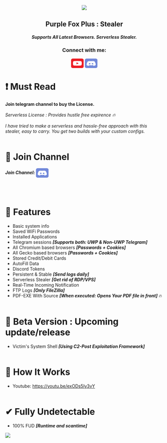 <p align="center">
  <img src="https://user-images.githubusercontent.com/61627070/125651277-f98d066f-ff05-4d8b-bc71-7874e99bcc22.png">
</p>
<b><h2 align="center"> Purple Fox Plus : Stealer</h2></b>
<i><h5 align="center"> Supports All Latest Browsers. Serverless Stealer. </h5></i>


<h3 align="center">Connect with me:</h3>
<p align="center">
<a href="https://www.youtube.com/channel/UCKF4IhTDSy-cmGVPHlhl50A" target="blank"><img align="center" src="https://github.com/edent/SuperTinyIcons/blob/master/images/svg/youtube.svg" alt="https://www.youtube.com/channel/uckf4ihtdsy-cmgvphlhl50a" height="30" width="40" /></a>
<a href="https://discord.gg/MJjwryfX9B" target="blank"><img align="center" src="https://github.com/edent/SuperTinyIcons/blob/master/images/svg/discord.svg" alt="https://discord.com/MJjwryfX9" height="30" width="40" /></a>
</p>


# ❗ Must Read
<b> Join telegram channel to buy the License.</b> <br></br>
<i>Serverless License : Provides hustle free expirence 🔥</i><br></br>
<i> I have tried to make a serverless and hassle-free approach with this stealer, easy to carry. You get two builds with your custom configs.</i>
<br> </br>

# 🔗 Join Channel
<b><i><h4> Join Channel: <a href="https://discord.gg/MJjwryfX9B" target="blank"><img align="center" src="https://github.com/edent/SuperTinyIcons/blob/master/images/svg/discord.svg" alt="https://discord.com/MJjwryfX9" height="30" width="40" /></a> </h4></b></i>
<br> </br>

# 🥇 Features
* Basic system info
* Saved WiFi Passwords
* Installed Applications
* Telegram sessions ***[Supports both: UWP & Non-UWP Telegram]***
* All Chromium based browsers ***[Passwords + Cookies]***
* All Gecko based browsers ***[Passwords + Cookies]***
* Stored Credit/Debit Cards
* AutoFill Data
* Discord Tokens
* Persistent & Stable ***[Send logs daily]***
* Serverless Stealer ***[Get rid of RDP/VPS]***
* Real-Time Incoming Notification
* FTP Logs ***[Only FileZilla]***
* PDF-EXE With Source ***[When executed: Opens Your PDF file in front]*** 🔥
<br> </br>

# 🤯 Beta Version : Upcoming update/release
* Victim's System Shell ***[Using C2-Post Exploitation Framework]***
<br> </br>

# 🧐 How It Works
* Youtube: https://youtu.be/exODs5Iy3vY
<br> </br>

# ✔ Fully Undetectable 
* 100% FUD ***[Runtime and scantime]***

<img src="https://antiscan.me/images/result/GBSa0sk0Vei9.png">
